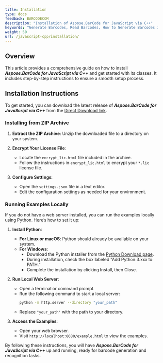 ```yaml
---
title: Installation
type: docs
feedback: BARCODECOM
description: "Installation of Aspose.BarCode for JavaScript via C++"
keywords: "Generate Barcodes, Read Barcodes, How to Generate Barcodes in JavaScript, Install Aspose.BarCode for JavaScript via C++"
weight: 50
url: /javascript-cpp/installation/
---
```


## **Overview**
This article provides a comprehensive guide on how to install ***Aspose.BarCode for JavaScript via C++*** and get started with its classes. It includes step-by-step instructions to ensure a smooth setup process.

## **Installation Instructions**

To get started, you can download the latest release of ***Aspose.BarCode for JavaScript via C++*** from the [Direct Download link](https://releases.aspose.com/barcode/javascriptcpp/).

### **Installing from ZIP Archive**

1. **Extract the ZIP Archive**: Unzip the downloaded file to a directory on your system.

2. **Encrypt Your License File**:
   - Locate the `encrypt_lic.html` file included in the archive.
   - Follow the instructions in `encrypt_lic.html` to encrypt your `*.lic` license file.

3. **Configure Settings**:
   - Open the `settings.json` file in a text editor.
   - Edit the configuration settings as needed for your environment.

### **Running Examples Locally**

If you do not have a web server installed, you can run the examples locally using Python. Here’s how to set it up:

1. **Install Python**:
   - **For Linux or macOS**: Python should already be available on your system.
   - **For Windows**:
     - Download the Python installer from the [Python Download page](https://www.python.org/downloads/).
     - During installation, check the box labeled “Add Python 3.xxx to PATH.”
     - Complete the installation by clicking Install, then Close.

2. **Run Local Web Server**:
   - Open a terminal or command prompt.
   - Run the following command to start a local server:
     ```bash
     python -m http.server --directory "your_path"
     ```
   - Replace `"your_path"` with the path to your directory.

3. **Access the Examples**:
   - Open your web browser.
   - Visit `http://localhost:8080/example.html` to view the examples.

By following these instructions, you will have ***Aspose.BarCode for JavaScript via C++*** up and running, ready for barcode generation and recognition tasks.
